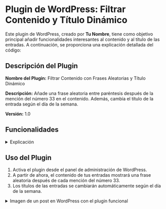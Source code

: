 # Plugin de WordPress: Filtrar Contenido y Título Dinámico

Este plugin de WordPress, creado por **Tu Nombre**, tiene como objetivo principal añadir funcionalidades interesantes al contenido y al título de las entradas. A continuación, se proporciona una explicación detallada del código:

## Descripción del Plugin

**Nombre del Plugin:** Filtrar Contenido con Frases Aleatorias y Título Dinámico

**Descripción:** Añade una frase aleatoria entre paréntesis después de la mención del número 33 en el contenido. Además, cambia el título de la entrada según el día de la semana.

**Versión:** 1.0

## Funcionalidades
<details>
<summary>Explicación</summary>

### 1. Creación de Tabla de Frases Aleatorias al Activar el Plugin

```php
register_activation_hook( __FILE__, 'crear_tabla_frases_aleatorias' );
```

La función `crear_tabla_frases_aleatorias` se ejecuta al activar el plugin y se encarga de crear una tabla en la base de datos para almacenar frases aleatorias.

### 2. Filtrar Contenido con Frases Aleatorias

```php
add_filter( 'the_content', 'filtrar_contenido_con_frases_aleatorias', 1 );
```

La función `filtrar_contenido_con_frases_aleatorias` utiliza un filtro para modificar el contenido de las entradas. Busca la mención del número 33 y añade una frase aleatoria entre paréntesis después de esta mención.

### 3. Obtener Frase Aleatoria y Modificar el Contenido

```php
preg_replace_callback( '/\b33\b/', function( $matches ) use ( $wpdb ) {
    // ...
}, $content );
```

Esta función utiliza una expresión regular para buscar la mención del número 33 en el contenido y reemplazarla con una frase aleatoria obtenida de la base de datos.

### 4. Cambiar el Título Según el Día de la Semana

```php
add_filter( 'the_title', 'filtrar_titulo_post', 10, 2 );
```

La función `filtrar_titulo_post` se encarga de cambiar dinámicamente el título de la entrada según el día de la semana actual.

### 5. Insertar Frases Aleatorias Iniciales en la Base de Datos

```php
$frases_iniciales = array(
    '¿Cómo? A ver, repíteme ese numerín.',
    'Si, hoooombre.',
    '¿33? ¿Seguro?',
    'Venga ya, ¿otra vez?',
    'Maaaamma mia! Tréntaitrés!'
);

foreach ( $frases_iniciales as $frase ) {
    $wpdb->insert( $tabla, array( 'frase' => $frase ) );
}
```

En la función de activación, se insertan frases aleatorias iniciales en la base de datos para su uso posterior.

### 6. Cambiar el Título de la Entrada

```php
function filtrar_titulo_post( $title, $post_id ) {
    // ...
}
```

La función `filtrar_titulo_post` cambia el título de la entrada según el día de la semana actual.

</details>

## Uso del Plugin

1. Activa el plugin desde el panel de administración de WordPress.
2. A partir de ahora, el contenido de tus entradas mostrará una frase aleatoria después de cada mención del número 33.
3. Los títulos de las entradas se cambiarán automáticamente según el día de la semana.

<details>
<summary>Imagen de un post en WordPress con el plugin funcional</summary>

![Post de Wordpress con el plugin en funcionamiento](prueba.png)

</details>

